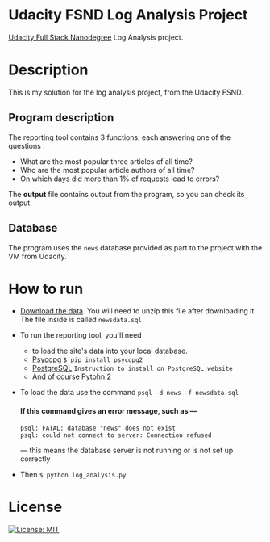# Udacity FSND Log Analysis Project
[Udacity Full Stack Nanodegree](https://www.udacity.com/course/full-stack-web-developer-nanodegree--nd004) Log Analysis project.
# Description
This is my solution for the log analysis project, from the Udacity FSND.
## Program description
The reporting tool contains 3 functions, each answering one of the questions :
- What are the most popular three articles of all time?
- Who are the most popular article authors of all time?
- On which days did more than 1% of requests lead to errors?

The **output** file contains output from the program, so you can check its output.
## Database
The program uses the `news` database provided as part to the project with the VM from Udacity.
# How to run 
- [Download the data](https://d17h27t6h515a5.cloudfront.net/topher/2016/August/57b5f748_newsdata/newsdata.zip). You will need to unzip this file after downloading it. The file inside is called `newsdata.sql`
- To run the reporting tool, you'll need 
    - to load the site's data into your local database. 
    - [Psycopg](initd.org/psycopg/docs/install.html#prerequisites) `$ pip install psycopg2`
    - [PostgreSQL](https://www.postgresql.org/)  `Instruction to install on PostgreSQL website`
    - And of course [Pytohn 2](https://www.python.org/)
- To load the data use the command `psql -d news -f newsdata.sql`

    #### If this command gives an error message, such as —
    ```
    psql: FATAL: database "news" does not exist
    psql: could not connect to server: Connection refused
    ```
    — this means the database server is not running or is not set up correctly
- Then `$ python log_analysis.py`


# License
[![License: MIT](https://img.shields.io/badge/License-MIT-yellow.svg)](https://opensource.org/licenses/MIT)
